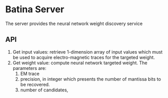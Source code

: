 # Batina Server
The server provides the neural network weight discovery service

## API
1. Get input values: retrieve 1-dimension array of input values which must be used to acquire electro-magnetic traces for the targeted weight.
1. Get weight value: compute neural network targeted weight. The parameters are:
   1. EM trace
   1. precision, in integer which presents the number of mantissa bits to be recovered.
   1. number of candidates,
